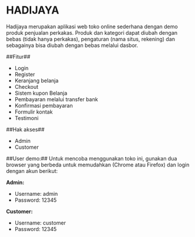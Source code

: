 # HADIJAYA
Hadijaya merupakan aplikasi web toko online sederhana dengan demo produk penjualan perkakas. Produk dan kategori dapat diubah dengan bebas (tidak hanya perkakas), pengaturan (nama situs, rekening) dan sebagainya bisa diubah dengan bebas melalui dasbor.

##Fitur##
- Login
- Register
- Keranjang belanja
- Checkout
- Sistem kupon Belanja
- Pembayaran melalui transfer bank
- Konfirmasi pembayaran
- Formulir kontak
- Testimoni

##Hak akses##
- Admin
- Customer

##User demo:##
Untuk mencoba menggunakan toko ini, gunakan dua browser yang berbeda untuk memudahkan (Chrome atau Firefox) dan login dengan akun berikut:

**Admin:**
- Username: admin
- Password: 12345

**Customer:**
- Username: customer
- Password: 12345
